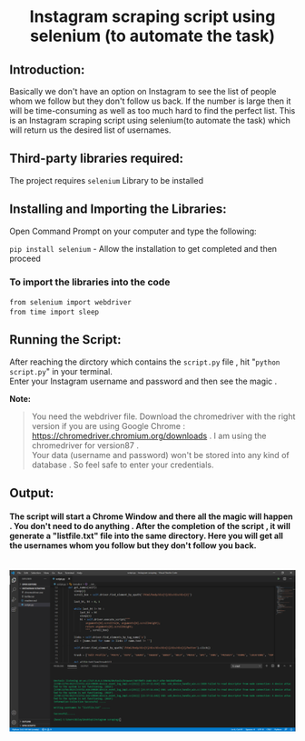 # <p align = "center"> Instagram scraping script using selenium (to automate the task) </p>
## Introduction: 
Basically we don't have an option on Instagram to see the list of people whom we follow but they don't follow us back. If the number is large then it will be time-consuming as well as too much hard to find the perfect list. This is an Instagram scraping script using selenium(to automate the task) which will return us the desired list of usernames.
## Third-party libraries required:
The project requires `selenium` Library to be installed 
## Installing and Importing the Libraries:
Open Command Prompt on your computer and type the following:

`pip install selenium` - Allow the installation to get completed and then proceed <br>

### To import the libraries into the code
`from selenium import webdriver` <br>
`from time import sleep` <br>

## Running the Script:
After reaching the dirctory which contains the `script.py` file , hit "`python script.py`" in your terminal.<br>
Enter your Instagram username and password and then see the magic .


**Note:**
> You need the webdriver file. Download the chromedriver with the right version if you are using Google Chrome : https://chromedriver.chromium.org/downloads  . I am using the chromedriver for version87 .<br>
> Your data (username and password)  won't be stored into any kind of database . So feel safe to enter your credentials.

## Output:
#### The script will start a Chrome Window and there all the magic will happen . You don't need to do anything . After the completion of the script , it will generate a "listfile.txt" file into the same directory. Here you will get all the usernames whom you follow but they don't follow you back.<br><br>
<img src="Screenshot.png" width="700">